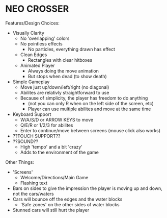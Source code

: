 # NEO CROSSER

Features/Design Choices:
- Visually Clarity
    - No 'overlapping' colors
    - No pointless effects
        - No particles, everything drawn has effect
    - Clean Edges
        - Rectangles with clear hitboxes
    - Animated Player
        - Always doing the move animation
        - But stops when dead (to show death)
- Simple Gameplay
    - Move just up/down/left/right (no diagonal)
    - Abilites are relativly straightforward to use
    - Because of simplicity, the player has freedom to do anything
        - (not you can only R when on the left side of the screen, etc)
        - Player can use multiple abilites and move at the same time
- Keyboard Support
    - W/A/S/D or ARROW KEYS to move
    - Q/E/R or 1/2/3 for abilites
    - Enter to continue/move between screens (mouse click also works)
- ??TOUCH SUPPORT??
- ??SOUND??
    - High 'tempo' and a bit 'crazy'
    - Adds to the environment of the game

Other Things:
- 'Screens'
    - Welcome/Directions/Main Game
    - Flashing text
- Bars on sides to give the impression the player is moving up and down, not the cars/waters
- Cars will bounce off the edges and the water blocks
    - 'Safe zones' on the other sides of water blocks
- Stunned cars will still hurt the player